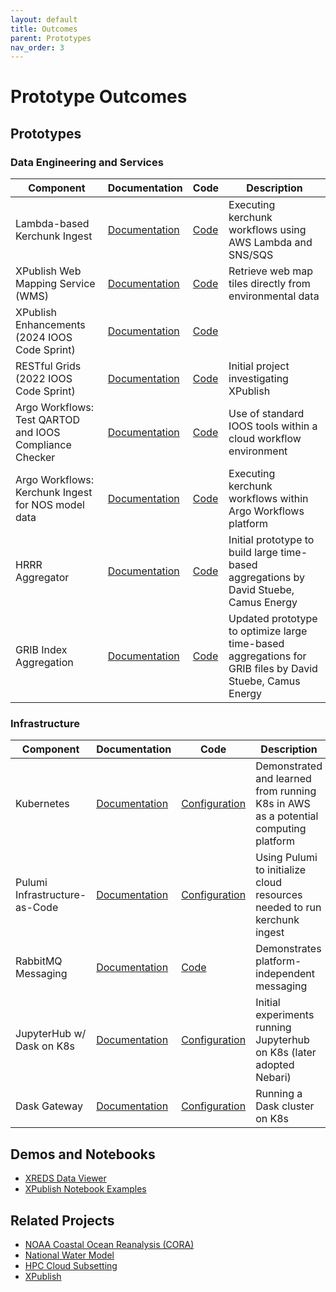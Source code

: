 ```yaml
---
layout: default
title: Outcomes
parent: Prototypes
nav_order: 3
---
```


# Prototype Outcomes

## Prototypes

### Data Engineering and Services

| Component | Documentation | Code | Description |
| --------- | ---- | ------------  | ----------- |
| Lambda-based Kerchunk Ingest | [Documentation](../ingest/ingest-prototype.md) | [Code](https://github.com/asascience-open/nextgen-dmac/tree/main/cloud_aggregator) | Executing kerchunk workflows using AWS Lambda and SNS/SQS |
| XPublish Web Mapping Service (WMS) | [Documentation](https://github.com/xpublish-community/xpublish-wms#readme) | [Code](https://github.com/xpublish-community/xpublish-wms) | Retrieve web map tiles directly from environmental data |
| XPublish Enhancements (2024 IOOS Code Sprint) | [Documentation](https://ioos.github.io/ioos-code-sprint/2024/topics/06-xpublish.html) | [Code](https://ioos.github.io/ioos-code-sprint/2024/topics/06-xpublish.html) |
| RESTful Grids (2022 IOOS Code Sprint) | [Documentation](https://ioos.github.io/ioos-code-sprint/2022/topics/05-restful-services-for-gridded-data.html) | [Code](https://github.com/asascience-open/restful-grids) | Initial project investigating XPublish |
| Argo Workflows: Test QARTOD and IOOS Compliance Checker | [Documentation](https://github.com/asascience-open/nextgen-dmac/tree/main/qc_and_cchecker#readme) | [Code](https://github.com/asascience-open/nextgen-dmac/tree/main/qc_and_cchecker) | Use of standard IOOS tools within a cloud workflow environment |
| Argo Workflows: Kerchunk Ingest for NOS model data | [Documentation](https://github.com/asascience-open/nextgen-dmac/tree/main/kerchunk#readme) | [Code](https://github.com/asascience-open/nextgen-dmac/tree/main/kerchunk) | Executing kerchunk workflows within Argo Workflows platform |
| HRRR Aggregator | [Documentation](https://github.com/asascience-open/nextgen-dmac/tree/main/hrrr_aggregator#readme) | [Code](https://github.com/asascience-open/nextgen-dmac/tree/main/hrrr_aggregator) | Initial prototype to build large time-based aggregations by David Stuebe, Camus Energy |
| GRIB Index Aggregation | [Documentation](https://github.com/asascience-open/nextgen-dmac/tree/main/grib_index_aggregation#readme) | [Code](https://github.com/asascience-open/nextgen-dmac/tree/main/grib_index_aggregation) | Updated prototype to optimize large time-based aggregations for GRIB files by David Stuebe, Camus Energy |

### Infrastructure

| Component | Documentation | Code | Description |
| --------- | ---- | ------------  | ----------- |
| Kubernetes | [Documentation](../architecture/kubernetes.md) | [Configuration](https://github.com/asascience-open/nextgen-dmac/tree/main/k8s#readme) | Demonstrated and learned from running K8s in AWS as a potential computing platform
| Pulumi Infrastructure-as-Code | [Documentation](https://www.pulumi.com/docs/) | [Configuration](https://github.com/asascience-open/nextgen-dmac/tree/main/cloud_aggregator#cloud-aggregator) | Using Pulumi to initialize cloud resources needed to run kerchunk ingest |
| RabbitMQ Messaging | [Documentation](../ingest/events.md#rabbitmq) | [Code](https://github.com/asascience-open/nextgen-dmac/tree/main/messaging) | Demonstrates platform-independent messaging |
| JupyterHub w/ Dask on K8s | [Documentation](https://z2jh.jupyter.org/en/stable/) | [Configuration](https://github.com/asascience-open/nextgen-dmac/tree/main/jupyterhub) | Initial experiments running Jupyterhub on K8s (later adopted Nebari) |
| Dask Gateway | [Documentation](https://gateway.dask.org/install-kube.html) | [Configuration](https://github.com/asascience-open/nextgen-dmac/tree/main/dask) | Running a Dask cluster on K8s |


## Demos and Notebooks

- [XREDS Data Viewer](https://nextgen-dev.ioos.us/xreds/)
- [XPublish Notebook Examples](https://github.com/asascience-open/nextgen-ioos-2023)

## Related Projects

- [NOAA Coastal Ocean Reanalysis (CORA)](../analysis/cora.md)
- [National Water Model](https://github.com/asascience-open/NWM)
- [HPC Cloud Subsetting](https://github.com/asascience-open/HPC-Cloud-Subsetting)
- [XPublish](https://xpublish.readthedocs.io/en/latest/)